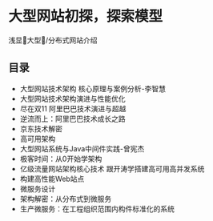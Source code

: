 #   大型网站初探，探索模型

浅显大型/分布式网站介绍

##  目录
-   ⼤型⽹站技术架构 核⼼原理与案例分析-李智慧
-   ⼤型⽹站技术架构演进与性能优化
-   尽在双11 阿⾥巴巴技术演进与超越
-   逆流⽽上：阿⾥巴巴技术成⻓之路
-   京东技术解密
-   ⾼可⽤架构
-   大型网站系统与Java中间件实践-曾宪杰
-   极客时间：从0开始学架构
-   亿级流量⽹站架构核⼼技术 跟开涛学搭建⾼可⽤⾼并发系统
-   构建⾼性能Web站点
-   微服务设计
-   架构解密：从分布式到微服务
-   ⽣产微服务：在⼯程组织范围内构件标准化的系统
